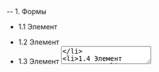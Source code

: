 -- 1. Формы

- 1.1 Элемент <form>
- 1.2 Элемент <label>
- 1.3 Элемент <textarea>
- 1.4 Элемент <textarea>
- 1.5 Элемент <select>
- 1.6 Элемент <datalist>
- 1.7 Группировка полей

---

-- 2. Валидация Форма

- 2.1 Валидация
- 2.2 Атрибуты валидации
- 2.3 Псевдоклассы состояния :enabled и :disabled

---

-- 3. CSS-методологии

- 3.1 Методология BEM
- 3.2 Блок
- 3.3 Элемент
- 3.4 Модификатор
- 3.5 Микс
- 3.6 Селекторы
- 3.7 Секция товаров

---

-- 4. Препроцессоры

- 4.1 Переменные
- 4.2 Вложенные правила
- 4.3 Арифметические операции
- 4.4 Директива @import
- 4.5 Директива @extend
- 4.6 Директива @mixin
- 4.7 Директива @each
- 4.8 Карты (словари)
- 4.9 Вендорные префиксы

---

-- 5. Адаптивная вёрстка

- 5.1 Медиа-запросы
- 5.2

---
